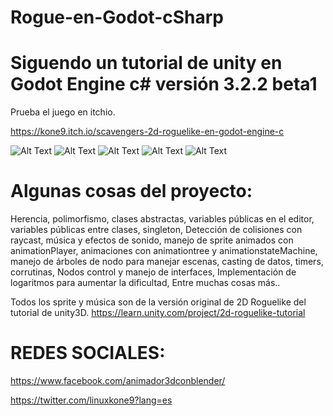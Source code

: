 # Rogue-en-Godot-cSharp
# Siguendo un tutorial de unity en Godot Engine c# versión 3.2.2 beta1

Prueba el juego en itchio.

https://kone9.itch.io/scavengers-2d-roguelike-en-godot-engine-c

![Alt Text](https://media.giphy.com/media/SScBXeReNqpxoppMkO/source.gif)
![Alt Text](https://media.giphy.com/media/cnjDwtKxT5IUyRybSQ/source.gif)
![Alt Text](https://media.giphy.com/media/eJeEU9DSw5PKjPBC5G/source.gif)
![Alt Text](https://media.giphy.com/media/ReyeFuZSoyWrN4lXC9/source.gif)
![Alt Text](https://media.giphy.com/media/LpoRyhTr1Tjg1ZUPrp/source.gif)

# Algunas cosas del proyecto:
Herencia,
polimorfismo,
clases abstractas,
variables públicas en el editor,
variables públicas entre clases,
singleton,
Detección de colisiones con raycast,
música y efectos de sonido,
manejo de sprite animados con animationPlayer,
animaciones con animationtree y animationstateMachine,
manejo de árboles de nodo para manejar escenas,
casting de datos,
timers,
corrutinas,
Nodos control y manejo de interfaces,
Implementación de logaritmos para aumentar la dificultad,
Entre muchas cosas más..

Todos los sprite y música son de la versión original de 2D Roguelike del tutorial de unity3D.
https://learn.unity.com/project/2d-roguelike-tutorial

# REDES SOCIALES:

https://www.facebook.com/animador3dconblender/

https://twitter.com/linuxkone9?lang=es



